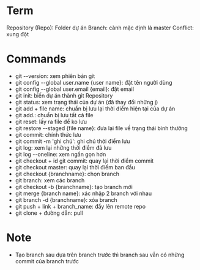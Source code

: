 # Term
Repository (Repo): Folder dự án
Branch: cành mặc định là master
Conflict: xung đột
# Commands
- git --version: xem phiên bản git
- git config --global user.name {user name}: đặt tên người dùng
- git config --global user.email {email}: đặt email
- git init: biến dự án thành git Repository
- git status: xem trạng thái của dự án (đã thay đổi những j)
- git add + file name: chuẩn bị lưu lại thời điểm hiện tại của dự án
- git add.: chuẩn bị lưu tất cả file
- git reset: lấy ra file để ko lưu
- git restore --staged {file name}: đưa lại file về trạng thái bình thường
- git commit: chính thức lưu
- git commit -m 'ghi chú': ghi chú thời điểm lưu
- git log: xem lại những thời điểm đã lưu
- git log --oneline: xem ngắn gọn hơn
- git checkout + id git commit: quay lại thời điểm commit
- git checkout master: quay lại thời điểm ban đầu
- git checkout {branchname}: chọn branch
- git branch: xem các branch
- git checkout -b {branchname}: tạo branch mới
- git merge {branch name}: xác nhập 2 branch với nhau
- git branch -d {branchname}: xóa branch
- git push + link + branch_name: đẩy lên remote repo
- git clone + đường dẫn: pull
# Note
- Tạo branch sau dựa trên branch trước thì branch sau vẫn có những commit của branch trước